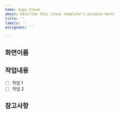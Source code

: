 ```yaml
---
name: Sugo_Issue
about: Describe this issue template's purpose here.
title: ''
labels: ''
assignees: ''

---
```


## 화면이름


## 작업내용
- [ ] 작업 1
- [ ] 작업 2

## 참고사항